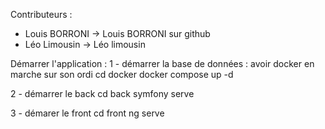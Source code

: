Contributeurs : 
- Louis BORRONI -> Louis BORRONI sur github
- Léo Limousin -> Léo limousin



Démarrer l'application :
1 - démarrer la base de données : 
    avoir docker en marche sur son ordi
    cd docker
    docker compose up -d 

2 - démarrer le back 
    cd back
    symfony serve

3 - démarer le front
    cd front 
    ng  serve


